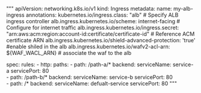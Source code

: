 """
apiVersion: networking.k8s.io/v1 
kind: Ingress
metadata:
  name: my-alb-ingress
  annotations:
    kubernetes.io/ingress.class: "alb"  # Specify ALB ingress controller
    alb.ingress.kubernetes.io/scheme: internet-facing  # Configure for internet traffic
    alb.ingress.kubernetes.io/ingress.secret: "arn:aws:acm:region:account-id:certificate/certificate-id"  # Reference ACM certificate ARN
    alb.ingress.kubernetes.io/shield-advanced-protection: 'true' #enable shiled in the alb
    alb.ingress.kubernetes.io/wafv2-acl-arn: ${WAF_WACL_ARN} # associate the waf to the alb 
    
spec:
  rules:
    - http:
        paths:
          - path: /path-a/*
            backend:
              serviceName: service-a
              servicePort: 80                        
          - path: /path-b/*
            backend:
              serviceName: service-b
              servicePort: 80            
          - path: /*
            backend:
              serviceName: defualt-service
              servicePort: 80
"""
